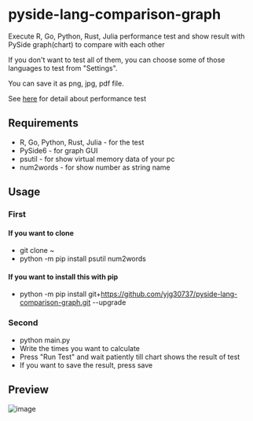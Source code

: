 # pyside-lang-comparison-graph
Execute R, Go, Python, Rust, Julia performance test and show result with PySide graph(chart) to compare with each other

If you don't want to test all of them, you can choose some of those languages to test from "Settings".

You can save it as png, jpg, pdf file.

See <a href="https://github.com/yjg30737/high-performance-lang-comparison.git">here</a> for detail about performance test

## Requirements
* R, Go, Python, Rust, Julia - for the test
* PySide6 - for graph GUI
* psutil - for show virtual memory data of your pc
* num2words - for show number as string name

## Usage
### First
#### If you want to clone
* git clone ~
* python -m pip install psutil num2words
#### If you want to install this with pip
* python -m pip install git+https://github.com/yjg30737/pyside-lang-comparison-graph.git --upgrade
### Second
* python main.py
* Write the times you want to calculate
* Press "Run Test" and wait patiently till chart shows the result of test
* If you want to save the result, press save

## Preview

![image](https://user-images.githubusercontent.com/55078043/194853301-83c1e399-aa4d-463e-83e2-8b8bcc5c0483.png)
